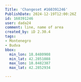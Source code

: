 ```yaml
---
Title: 'Changeset #160391246'
PublishDate: 2024-12-19T12:00:26Z
id: 160391246
user: dada24
comment: line, name of area
created_by: iD 2.30.4
tags:
- Montenegro
- Budva
bbox:
  min_lon: 18.8480908
  min_lat: 42.2851088
  max_lon: 18.8482387
  max_lat: 42.2852934

---
```

